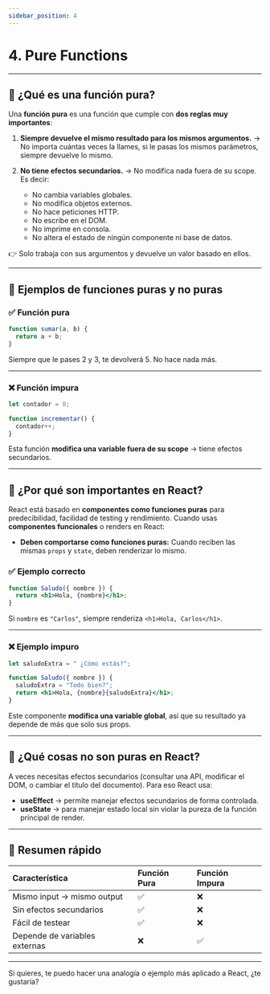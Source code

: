 ```yaml
---
sidebar_position: 4
---
```


# 4. Pure Functions

---

## 📌 ¿Qué es una función pura?

Una **función pura** es una función que cumple con **dos reglas muy importantes**:

1. **Siempre devuelve el mismo resultado para los mismos argumentos.**
   → No importa cuántas veces la llames, si le pasas los mismos parámetros, siempre devuelve lo mismo.

2. **No tiene efectos secundarios.**
   → No modifica nada fuera de su scope. Es decir:

   * No cambia variables globales.
   * No modifica objetos externos.
   * No hace peticiones HTTP.
   * No escribe en el DOM.
   * No imprime en consola.
   * No altera el estado de ningún componente ni base de datos.

👉 Solo trabaja con sus argumentos y devuelve un valor basado en ellos.

---

## 📌 Ejemplos de funciones puras y no puras

### ✅ Función pura

```js
function sumar(a, b) {
  return a + b;
}
```

Siempre que le pases 2 y 3, te devolverá 5. No hace nada más.

---

### ❌ Función impura

```js
let contador = 0;

function incrementar() {
  contador++;
}
```

Esta función **modifica una variable fuera de su scope** → tiene efectos secundarios.

---

## 📌 ¿Por qué son importantes en React?

React está basado en **componentes como funciones puras** para predecibilidad, facilidad de testing y rendimiento.
Cuando usas **componentes funcionales** o renders en React:

* **Deben comportarse como funciones puras:**
  Cuando reciben las mismas `props` y `state`, deben renderizar lo mismo.

### ✅ Ejemplo correcto

```jsx
function Saludo({ nombre }) {
  return <h1>Hola, {nombre}</h1>;
}
```

Si `nombre` es `"Carlos"`, siempre renderiza `<h1>Hola, Carlos</h1>`.

---

### ❌ Ejemplo impuro

```jsx
let saludoExtra = " ¿Cómo estás?";

function Saludo({ nombre }) {
  saludoExtra = "Todo bien?";
  return <h1>Hola, {nombre}{saludoExtra}</h1>;
}
```

Este componente **modifica una variable global**, así que su resultado ya depende de más que solo sus props.

---

## 📌 ¿Qué cosas **no son puras** en React?

A veces necesitas efectos secundarios (consultar una API, modificar el DOM, o cambiar el título del documento).
Para eso React usa:

* **useEffect** → permite manejar efectos secundarios de forma controlada.
* **useState** → para manejar estado local sin violar la pureza de la función principal de render.

---

## 📌 Resumen rápido

| Característica                | Función Pura | Función Impura |
| :---------------------------- | :----------- | :------------- |
| Mismo input → mismo output    | ✅            | ❌              |
| Sin efectos secundarios       | ✅            | ❌              |
| Fácil de testear              | ✅            | ❌              |
| Depende de variables externas | ❌            | ✅              |

---

Si quieres, te puedo hacer una analogía o ejemplo más aplicado a React, ¿te gustaría?
